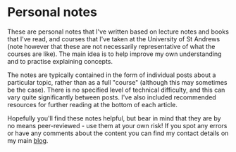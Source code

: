 # Personal notes
These are personal notes that I've written based on lecture notes and books that I've read, and courses that I've taken at the University of St Andrews (note however that these are not necessarily representative of what the courses are like). The main idea is to help improve my own understanding and to practise explaining concepts. 

The notes are typically contained in the form of individual posts about a particular topic, rather than as a full "course" (although this may sometimes be the case). There is no specified level of technical difficulty, and this can vary quite significantly between posts. I've also included recommended resources for further reading at the bottom of each article. 

Hopefully you'll find these notes helpful, but bear in mind that they are by no means peer-reviewed - use them at your own risk! If you spot any errors or have any comments about the content you can find my contact details on my main [blog](https://spectroscopycafe.github.io/). 
